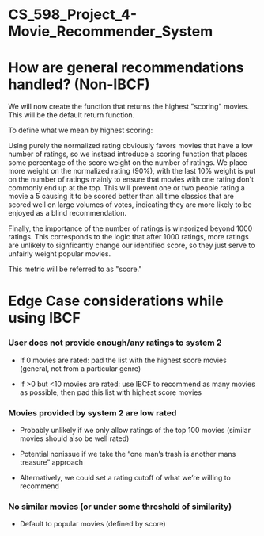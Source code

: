 # CS_598_Project_4-Movie_Recommender_System

# How are general recommendations handled? (Non-IBCF)

We will now create the function that returns the highest "scoring" movies. This will be the default return function.

To define what we mean by highest scoring:

Using purely the normalized rating obviously favors movies that have a low number of ratings, so we instead introduce a scoring function that places some percentage of the score weight on the number of ratings. We place more weight on the normalized rating (90%), with the last 10% weight is put on the number of ratings mainly to ensure that movies with one rating don't commonly end up at the top. This will prevent one or two people rating a movie a 5 causing it to be scored better than all time classics that are scored well on large volumes of votes, indicating they are more likely to be enjoyed as a blind recommendation. 

Finally, the importance of the number of ratings is winsorized beyond 1000 ratings. This corresponds to the logic that after 1000 ratings, more ratings are unlikely to signficantly change our identified score, so they just serve to unfairly weight popular movies.

This metric will be referred to as "score."

# Edge Case considerations while using IBCF

### User does not provide enough/any ratings to system 2 

- If 0 movies are rated: pad the list with the highest score movies (general, not from a particular genre) 

- If >0 but <10 movies are rated: use IBCF to recommend as many movies as possible, then pad this list with highest score movies 

### Movies provided by system 2 are low rated 

- Probably unlikely if we only allow ratings of the top 100 movies (similar movies should also be well rated) 

- Potential nonissue if we take the “one man’s trash is another mans treasure” approach 

- Alternatively, we could set a rating cutoff of what we’re willing to recommend 

### No similar movies (or under some threshold of similarity) 

- Default to popular movies (defined by score) 
